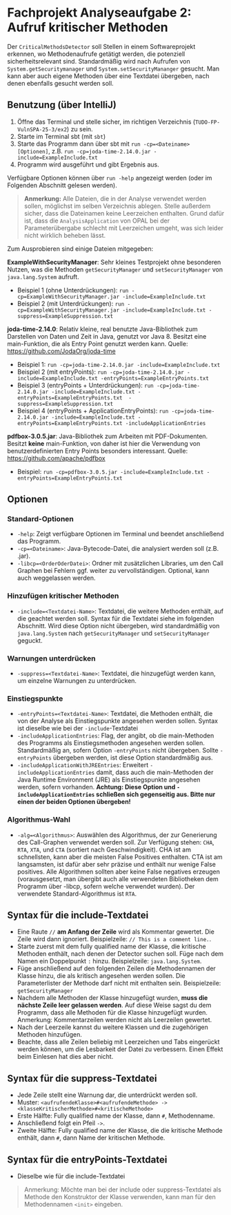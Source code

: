 # Fachprojekt Analyseaufgabe 2: Aufruf kritischer Methoden
Der `CriticalMethodsDetector` soll Stellen in einem Softwareprojekt erkennen, wo Methodenaufrufe getätigt werden,
die potenziell sicherheitsrelevant sind. Standardmäßig wird nach Aufrufen von `System.getSecuritymanager` und
`System.setSecurityMananger` gesucht. Man kann aber auch eigene Methoden über eine Textdatei übergeben, nach denen
ebenfalls gesucht werden soll.

## Benutzung (über IntelliJ)
1. Öffne das Terminal und stelle sicher, im richtigen Verzeichnis (`TUDO-FP-VulnSPA-25-3/ex2`) zu sein.
2. Starte im Terminal sbt (mit `sbt`)
3. Starte das Programm dann über sbt mit `run -cp=<Dateiname> [Optionen]`, z.B.
     `run -cp=joda-time-2.14.0.jar -include=ExampleInclude.txt`
4. Programm wird ausgeführt und gibt Ergebnis aus.

Verfügbare Optionen können über `run -help` angezeigt werden (oder im Folgenden Abschnitt gelesen werden).

> **Anmerkung:** Alle Dateien, die in der Analyse verwendet werden sollen, möglichst im selben Verzeichnis ablegen. Stelle
außerdem sicher, dass die Dateinamen keine Leerzeichen enthalten. Grund dafür ist, dass die `AnalysisApplication` von
OPAL bei der Parameterübergabe schlecht mit Leerzeichen umgeht, was sich leider nicht wirklich beheben lässt.

Zum Ausprobieren sind einige Dateien mitgegeben:

**ExampleWithSecurityManager**: Sehr kleines Testprojekt ohne besonderen Nutzen, was die Methoden `getSecurityManager`
  und `setSecurityManager` von `java.lang.System` aufruft.
- Beispiel 1 (ohne Unterdrückungen): `run -cp=ExampleWithSecurityManager.jar -include=ExampleInclude.txt`
- Beispiel 2 (mit Unterdrückungen): `run -cp=ExampleWithSecurityManager.jar -include=ExampleInclude.txt -suppress=ExampleSuppression.txt`

**joda-time-2.14.0**: Relativ kleine, real benutzte Java-Bibliothek zum Darstellen von Daten und Zeit in Java, genutzt
  vor Java 8. Besitzt eine main-Funktion, die als Entry Point genutzt werden kann.
  Quelle: https://github.com/JodaOrg/joda-time
- Beispiel 1: `run -cp=joda-time-2.14.0.jar -include=ExampleInclude.txt`
- Beispiel 2 (mit entryPoints): `run -cp=joda-time-2.14.0.jar -include=ExampleInclude.txt -entryPoints=ExampleEntryPoints.txt`
- Beispiel 3 (entryPoints + Unterdrückungen): `run -cp=joda-time-2.14.0.jar -include=ExampleInclude.txt -entryPoints=ExampleEntryPoints.txt  -suppress=ExampleSuppression.txt`
- Beispiel 4 (entryPoints + ApplicationEntryPoints): `run -cp=joda-time-2.14.0.jar -include=ExampleInclude.txt -entryPoints=ExampleEntryPoints.txt -includeApplicationEntries`

**pdfbox-3.0.5.jar**: Java-Bibliothek zum Arbeiten mit PDF-Dokumenten. Besitzt **keine** main-Funktion, von daher ist
  hier die Verwendung von benutzerdefinierten Entry Points besonders interessant.
  Quelle: https://github.com/apache/pdfbox
- Beispiel: `run -cp=pdfbox-3.0.5.jar -include=ExampleInclude.txt -entryPoints=ExampleEntryPoints.txt`

## Optionen
### Standard-Optionen
- `-help`: Zeigt verfügbare Optionen im Terminal und beendet anschließend das Programm.
- `-cp=<Dateiname>`: Java-Bytecode-Datei, die analysiert werden soll (z.B. .jar).
- `-libcp=<OrderOderDatei>`: Ordner mit zusätzlichen Libraries, um den Call Graphen bei Fehlern ggf.
      weiter zu vervollständigen. Optional, kann auch weggelassen werden.

### Hinzufügen kritischer Methoden
- `-include=<Textdatei-Name>`: Textdatei, die weitere Methoden enthält, auf die geachtet werden soll. Syntax für 
      die Textdatei siehe im folgenden Abschnitt. Wird diese Option nicht übergeben, 
      wird standardmäßig von `java.lang.System` nach `getSecurityManager` und `setSecurityManager` geguckt.

### Warnungen unterdrücken
- `-suppress=<Textdatei-Name>`: Textdatei, die hinzugefügt werden kann, um einzelne Warnungen zu unterdrücken.

### Einstiegspunkte
- `-entryPoints=<Textdatei-Name>`: Textdatei, die Methoden enthält, die von der Analyse als Einstiegspunkte angesehen
      werden sollen. Syntax ist dieselbe wie bei der `-include`-Textdatei
- `-includeApplicationEntries`: Flag, der angibt, ob die main-Methoden des Programms als Einstiegsmethoden angesehen
      werden sollen. Standardmäßig an, sofern Option `-entryPoints` nicht übergeben. Sollte `-entryPoints` übergeben
      werden, ist diese Option standardmäßig aus.
- `-includeApplicationWithJREEntries`: Erweitert `-includeApplicationEntries` damit, dass auch die main-Methoden der
      Java Runtime Environment (JRE) als Einstiegspunkte angesehen werden, sofern vorhanden. **Achtung: Diese Option und
    `-includeApplicationEntries` schließen sich gegenseitig aus. Bitte nur einen der beiden Optionen übergeben!**

### Algorithmus-Wahl
- `-alg=<Algorithmus>`: Auswählen des Algorithmus, der zur Generierung des Call-Graphen verwendet werden soll.
      Zur Verfügung stehen: `CHA`, `RTA`, `XTA`, und `CTA` (sortiert nach Geschwindigkeit). CHA ist am schnellsten, kann aber
      die meisten False Positives enthalten. CTA ist am langsamsten, ist dafür aber sehr präzise und enthält nur wenige
      False positives. Alle Algorithmen sollten aber keine False negatives erzeugen (vorausgesetzt, man übergibt auch
      alle verwendeten Bibliotheken dem Programm über -libcp, sofern welche verwendet wurden). Der verwendete
      Standard-Algorithmus ist `RTA`.

## Syntax für die include-Textdatei
- Eine Raute `//` **am Anfang der Zeile** wird als Kommentar gewertet. Die Zeile wird dann ignoriert.
    Beispielzeile: `// This is a comment line.`.
- Starte zuerst mit dem fully qualified name der Klasse, die kritische Methoden enthält, nach denen der Detector
    suchen soll. Füge nach dem Namen ein Doppelpunkt `:` hinzu. Beispielzeile: `java.lang.System`.
- Füge anschließend auf den folgenden Zeilen die Methodennamen der Klasse hinzu, die als kritisch angesehen
    werden sollen. Die Parameterlister der Methode darf nicht mit enthalten sein. Beispielzeile: `getSecurityManager`
- Nachdem alle Methoden der Klasse hinzugefügt wurden, **muss die nächste Zeile leer gelassen werden**. Auf diese Weise
    sagst du dem Programm, dass alle Methoden für die Klasse hinzugefügt wurden. Anmerkung: Kommentarzeilen werden
    nicht als Leerzeilen gewertet.
- Nach der Leerzeile kannst du weitere Klassen und die zugehörigen Methoden hinzufügen.
- Beachte, dass alle Zeilen beliebig mit Leerzeichen und Tabs eingerückt werden können, um die Lesbarkeit der Datei
    zu verbessern. Einen Effekt beim Einlesen hat dies aber nicht.

## Syntax für die suppress-Textdatei
- Jede Zeile stellt eine Warnung dar, die unterdrückt werden soll.
- Muster: `<aufrufendeKlasse>#<aufrufendeMethode> -> <klasseKritischerMethode>#<kritischeMethode>`
- Erste Hälfte: Fully qualified name der Klasse, dann `#`, Methodenname.
- Anschließend folgt ein Pfeil `->`.
- Zweite Hälfte: Fully qualified name der Klasse, die die kritische Methode enthält, dann `#`, dann Name der
    kritischen Methode.

## Syntax für die entryPoints-Textdatei
- Dieselbe wie für die include-Textdatei

> Anmerkung: Möchte man bei der include oder suppress-Textdatei als Methode den Konstruktor der Klasse verwenden, kann
    man für den Methodennamen `<init>` eingeben.
